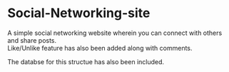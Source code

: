 # Social-Networking-site

A simple social networking website wherein you can connect with others and share posts.  
Like/Unlike feature has also been added along with comments.  


The databse for this structue has also been included.
